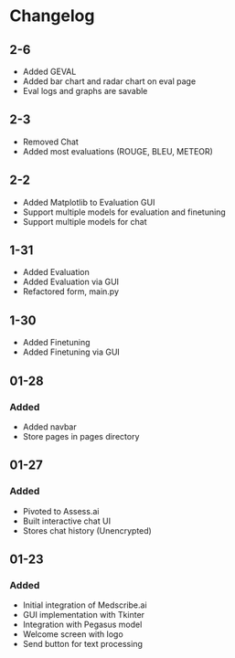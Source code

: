 # Changelog

## 2-6
- Added GEVAL
- Added bar chart and radar chart on eval page
- Eval logs and graphs are savable

## 2-3
- Removed Chat
- Added most evaluations (ROUGE, BLEU, METEOR)

## 2-2
- Added Matplotlib to Evaluation GUI
- Support multiple models for evaluation and finetuning
- Support multiple models for chat


## 1-31
- Added Evaluation
- Added Evaluation via GUI
- Refactored form, main.py

## 1-30
- Added Finetuning
- Added Finetuning via GUI

## 01-28

### Added
- Added navbar
- Store pages in pages directory

## 01-27

### Added
- Pivoted to Assess.ai
- Built interactive chat UI
- Stores chat history (Unencrypted)

## 01-23

### Added
- Initial integration of Medscribe.ai
- GUI implementation with Tkinter
- Integration with Pegasus model
- Welcome screen with logo
- Send button for text processing
